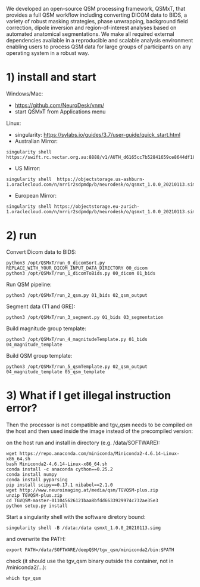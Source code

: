 We developed an open-source QSM processing framework, QSMxT, that provides a full QSM workflow including converting DICOM data to BIDS, a variety of robust masking strategies, phase unwrapping, background field correction, dipole inversion and region-of-interest analyses based on automated anatomical segmentations. We make all required external dependencies available in a reproducible and scalable analysis environment enabling users to process QSM data for large groups of participants on any operating system in a robust way. 

# 1) install and start
Windows/Mac:
- https://github.com/NeuroDesk/vnm/
- start QSMxT from Applications menu

Linux:
- singularity: https://sylabs.io/guides/3.7/user-guide/quick_start.html
- Australian Mirror: 
```
singularity shell https://swift.rc.nectar.org.au:8888/v1/AUTH_d6165cc7b52841659ce8644df1884d5e/singularityImages/qsmxt_1.0.0_20210113.simg
```
- US Mirror: 
```
singularity shell  https://objectstorage.us-ashburn-1.oraclecloud.com/n/nrrir2sdpmdp/b/neurodesk/o/qsmxt_1.0.0_20210113.simg
```
- European Mirror: 
```
singularity shell https://objectstorage.eu-zurich-1.oraclecloud.com/n/nrrir2sdpmdp/b/neurodesk/o/qsmxt_1.0.0_20210113.simg
```

# 2) run
Convert Dicom data to BIDS:
```
python3 /opt/QSMxT/run_0_dicomSort.py REPLACE_WITH_YOUR_DICOM_INPUT_DATA_DIRECTORY 00_dicom
python3 /opt/QSMxT/run_1_dicomToBids.py 00_dicom 01_bids
```
Run QSM pipeline:
```
python3 /opt/QSMxT/run_2_qsm.py 01_bids 02_qsm_output
```
Segment data (T1 and GRE):
```
python3 /opt/QSMxT/run_3_segment.py 01_bids 03_segmentation
```
Build magnitude group template:
```
python3 /opt/QSMxT/run_4_magnitudeTemplate.py 01_bids 04_magnitude_template
```
Build QSM group template:
```
python3 /opt/QSMxT/run_5_qsmTemplate.py 02_qsm_output 04_magnitude_template 05_qsm_template
```

# 3) What if I get illegal instruction error?
Then the processor is not compatible and tgv_qsm needs to be compiled on the host and then used inside the image instead of the precompiled version:

on the host run and install in directory (e.g. /data/SOFTWARE):
```
wget https://repo.anaconda.com/miniconda/Miniconda2-4.6.14-Linux-x86_64.sh
bash Miniconda2-4.6.14-Linux-x86_64.sh 
conda install -c anaconda cython==0.25.2
conda install numpy
conda install pyparsing
pip install scipy==0.17.1 nibabel==2.1.0
wget http://www.neuroimaging.at/media/qsm/TGVQSM-plus.zip
unzip TGVQSM-plus.zip
cd TGVQSM-master-011045626121baa8bfdd6633929974c732ae35e3
python setup.py install
```

Start a singularity shell with the software diretory bound:
```
singularity shell -B /data:/data qsmxt_1.0.0_20210113.simg
```

and overwrite the PATH:
```
export PATH=/data/SOFTWARE/deepQSM/tgv_qsm/miniconda2/bin:$PATH
```

check (it should use the tgv_qsm binary outside the container, not in /miniconda2/...):
```
which tgv_qsm
```